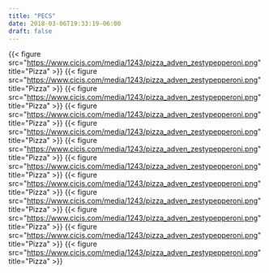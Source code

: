 ```yaml
---
title: "PECS"
date: 2018-03-06T19:33:19-06:00
draft: false
---
```

{{< figure src="https://www.cicis.com/media/1243/pizza_adven_zestypepperoni.png" title="Pizza" >}}
{{< figure src="https://www.cicis.com/media/1243/pizza_adven_zestypepperoni.png" title="Pizza" >}}
{{< figure src="https://www.cicis.com/media/1243/pizza_adven_zestypepperoni.png" title="Pizza" >}}
{{< figure src="https://www.cicis.com/media/1243/pizza_adven_zestypepperoni.png" title="Pizza" >}}
{{< figure src="https://www.cicis.com/media/1243/pizza_adven_zestypepperoni.png" title="Pizza" >}}
{{< figure src="https://www.cicis.com/media/1243/pizza_adven_zestypepperoni.png" title="Pizza" >}}
{{< figure src="https://www.cicis.com/media/1243/pizza_adven_zestypepperoni.png" title="Pizza" >}}
{{< figure src="https://www.cicis.com/media/1243/pizza_adven_zestypepperoni.png" title="Pizza" >}}
{{< figure src="https://www.cicis.com/media/1243/pizza_adven_zestypepperoni.png" title="Pizza" >}}
{{< figure src="https://www.cicis.com/media/1243/pizza_adven_zestypepperoni.png" title="Pizza" >}}
{{< figure src="https://www.cicis.com/media/1243/pizza_adven_zestypepperoni.png" title="Pizza" >}}
{{< figure src="https://www.cicis.com/media/1243/pizza_adven_zestypepperoni.png" title="Pizza" >}}